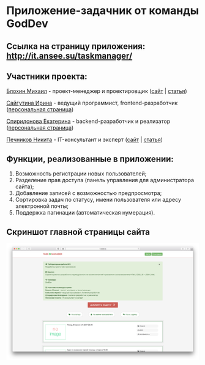 # Приложение-задачник от команды GodDev

## Ссылка на страницу приложения: http://it.ansee.su/taskmanager/

## Участники проекта:

[Блохин Михаил](https://github.com/mishablokhin) - проект-менеджер и проектировщик
([сайт](http://paul.1gb.ru/stankin/oop/sandbox/idb-13-13/Blokhin/) | [статья](https://github.com/stankin/oop/wiki/UML.-Диаграмма-деятельности))

[Сайгутина Ирина](https://github.com/saygutina) - ведущий программист, frontend-разработчик
([персональная страница](http://it.ansee.su))

[Спиридонова Екатерина](https://github.com/Spiridonova) - backend-разработчик и реализатор
([персональная страница](https://stankin.github.io/inet-2017/idm-17-04/Spiridonova/))

[Печников Никита](https://github.com/WildHoneyPIe) - IT-консультант и эксперт
([сайт](http://paul.1gb.ru/stankin/oop/sandbox/idb-13-13/Pechnikov/) | [статья](https://github.com/stankin/oop/wiki/UML.-Диаграмма-компонентов))

## Функции, реализованные в приложении:
1) Возможность регистрации новых пользователей;
2) Разделение прав доступа (панель управления для администратора сайта);
3) Добавление записей с возможностью предпросмотра;
4) Сортировка задач по статусу, имени пользователя или адресу электронной почты;
5) Поддержка пагинации (автоматическая нумерация).

## Скриншот главной страницы сайта
![scr](https://github.com/saygutina/Internet-Technology/blob/master/Снимок%20экрана%202017-11-02%20в%2023.54.43.png)
